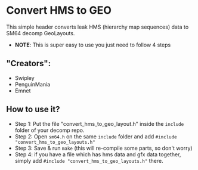 # Convert HMS to GEO
This simple header converts leak HMS (hierarchy map sequences) data to SM64 decomp GeoLayouts.
- **NOTE**: This is super easy to use you just need to follow 4 steps

## "Creators":
- Swipley
- PenguinMania
- Emnet

## How to use it?
- Step 1: Put the file "convert_hms_to_geo_layout.h" inside the ```include``` folder of your decomp repo.
- Step 2: Open ```sm64.h``` on the same ```include``` folder and add `#include "convert_hms_to_geo_layouts.h"`
- Step 3: Save & run ```make``` (this will re-compile some parts, so don't worry)
- Step 4: if you have a file which has hms data and gfx data together, simply add `#include "convert_hms_to_geo_layouts.h"` there.

